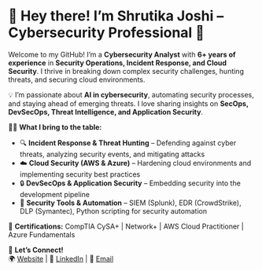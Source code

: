 # 🔐 Hey there! I’m Shrutika Joshi – Cybersecurity Professional 🚀  

Welcome to my GitHub! I’m a **Cybersecurity Analyst** with **6+ years of experience** in **Security Operations, Incident Response, and Cloud Security**. I thrive in breaking down complex security challenges, hunting threats, and securing cloud environments.  

💡 I’m passionate about **AI in cybersecurity**, automating security processes, and staying ahead of emerging threats. I love sharing insights on **SecOps, DevSecOps, Threat Intelligence, and Application Security**.  

👨‍💻 **What I bring to the table:**  
- 🔍 **Incident Response & Threat Hunting** – Defending against cyber threats, analyzing security events, and mitigating attacks  
- ☁️ **Cloud Security (AWS & Azure)** – Hardening cloud environments and implementing security best practices  
- 🔒 **DevSecOps & Application Security** – Embedding security into the development pipeline  
- 🎯 **Security Tools & Automation** – SIEM (Splunk), EDR (CrowdStrike), DLP (Symantec), Python scripting for security automation  

📜 **Certifications:** CompTIA CySA+ | Network+ | AWS Cloud Practitioner | Azure Fundamentals  

🔗 **Let’s Connect!**  
🌍 [Website](https://yourwebsite.com) | 💼 [LinkedIn](https://www.linkedin.com/in/joshishrutika/) | 📧 [Email](mailto:shrutjoshi75@gmail.com)  
